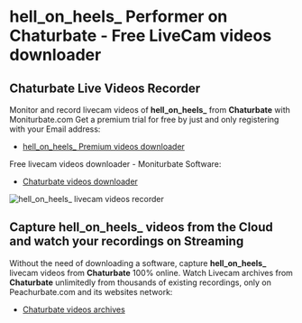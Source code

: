 # hell_on_heels_ Performer on Chaturbate - Free LiveCam videos downloader

## Chaturbate Live Videos Recorder

Monitor and record livecam videos of **hell_on_heels_** from **Chaturbate** with Moniturbate.com
Get a premium trial for free by just and only registering with your Email address:
* [hell_on_heels_ Premium videos downloader](https://moniturbate.com/request-demo-licence-key.html)

Free livecam videos downloader - Moniturbate Software:
* [Chaturbate videos downloader](https://moniturbate.com/moniturbate-download-software.html)

![hell_on_heels_ livecam videos recorder](https://peachurnet.com/templates/moniturbate-software.png)


## Capture hell_on_heels_ videos from the Cloud and watch your recordings on Streaming

Without the need of downloading a software, capture **hell_on_heels_** livecam videos from **Chaturbate** 100% online.
Watch Livecam archives from **Chaturbate** unlimitedly from thousands of existing recordings, only on Peachurbate.com and its websites network:
* [Chaturbate videos archives](https://peachurnet.com/)